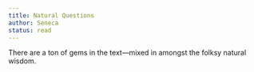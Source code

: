 ```yaml
---
title: Natural Questions
author: Seneca
status: read
---
```


There are a ton of gems in the text—mixed in amongst the folksy natural wisdom.
